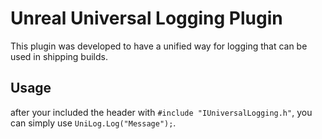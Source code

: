 # Unreal Universal Logging Plugin

This plugin was developed to have a unified way for logging that can be used in shipping builds.

## Usage

after your included the header with `#include "IUniversalLogging.h"`, you can simply use `UniLog.Log("Message");`.
